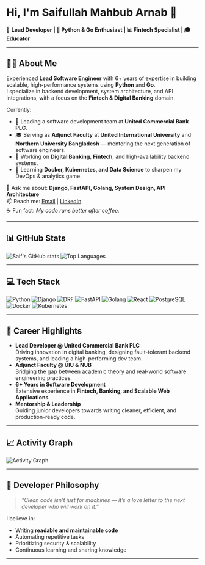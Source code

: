 # Hi, I'm Saifullah Mahbub Arnab 👋

🚀 **Lead Developer | 🐍 Python & Go Enthusiast | 📊 Fintech Specialist | 🎓 Educator**

---

## 🧑‍💻 About Me
Experienced **Lead Software Engineer** with 6+ years of expertise in building scalable, high-performance systems using **Python** and **Go**.  
I specialize in backend development, system architecture, and API integrations, with a focus on the **Fintech & Digital Banking** domain.

Currently:
- 💼 Leading a software development team at **United Commercial Bank PLC**.
- 🎓 Serving as **Adjunct Faculty** at **United International University** and **Northern University Bangladesh** — mentoring the next generation of software engineers.
- 🔭 Working on **Digital Banking**, **Fintech**, and high-availability backend systems.
- 🌱 Learning **Docker, Kubernetes, and Data Science** to sharpen my DevOps & analytics game.

💬 Ask me about: **Django, FastAPI, Golang, System Design, API Architecture**  
📫 Reach me: [Email](mailto:saifornab@gmail.com) | [LinkedIn](https://www.linkedin.com/in/saifarnab/)  
☕ Fun fact: *My code runs better after coffee.*

---

## 📊 GitHub Stats
![Saif's GitHub stats](https://github-readme-stats.vercel.app/api?username=saifarnab&show_icons=true&theme=radical)
![Top Languages](https://github-readme-stats.vercel.app/api/top-langs/?username=saifarnab&layout=compact&theme=radical)

---

## 💻 Tech Stack
![Python](https://img.shields.io/badge/Python-3776AB?style=for-the-badge&logo=python&logoColor=white)
![Django](https://img.shields.io/badge/Django-092E20?style=for-the-badge&logo=django&logoColor=white)
![DRF](https://img.shields.io/badge/DRF-0094D6?style=for-the-badge&logo=django&logoColor=white)
![FastAPI](https://img.shields.io/badge/FastAPI-009688?style=for-the-badge&logo=fastapi&logoColor=white)
![Golang](https://img.shields.io/badge/Go-00ADD8?style=for-the-badge&logo=go&logoColor=white)
![React](https://img.shields.io/badge/React-20232A?style=for-the-badge&logo=react&logoColor=61DAFB)
![PostgreSQL](https://img.shields.io/badge/PostgreSQL-316192?style=for-the-badge&logo=postgresql&logoColor=white)
![Docker](https://img.shields.io/badge/Docker-2496ED?style=for-the-badge&logo=docker&logoColor=white)
![Kubernetes](https://img.shields.io/badge/Kubernetes-326CE5?style=for-the-badge&logo=kubernetes&logoColor=white)

---

## 📜 Career Highlights
- **Lead Developer @ United Commercial Bank PLC**  
  Driving innovation in digital banking, designing fault-tolerant backend systems, and leading a high-performing dev team.
- **Adjunct Faculty @ UIU & NUB**  
  Bridging the gap between academic theory and real-world software engineering practices.
- **6+ Years in Software Development**  
  Extensive experience in **Fintech, Banking, and Scalable Web Applications**.
- **Mentorship & Leadership**  
  Guiding junior developers towards writing cleaner, efficient, and production-ready code.

---

## 📈 Activity Graph
![Activity Graph](https://github-readme-activity-graph.vercel.app/graph?username=saifarnab&theme=react-dark&hide_border=true)

---

## 🧠 Developer Philosophy
> *"Clean code isn’t just for machines — it’s a love letter to the next developer who will work on it."*

I believe in:
- Writing **readable and maintainable code**
- Automating repetitive tasks
- Prioritizing security & scalability
- Continuous learning and sharing knowledge

---
